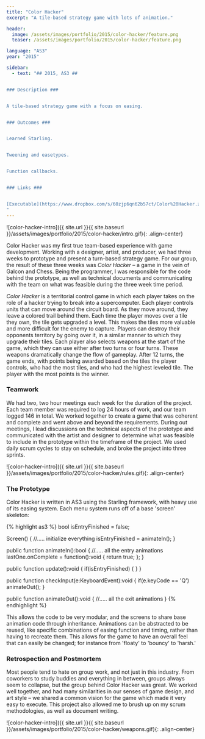 ```yaml
---
title: "Color Hacker"
excerpt: "A tile-based strategy game with lots of animation."

header:
  image: /assets/images/portfolio/2015/color-hacker/feature.png
  teaser: /assets/images/portfolio/2015/color-hacker/feature.png

language: "AS3"
year: "2015"

sidebar:
  - text: "## 2015, AS3 ##


### Description ###


A tile-based strategy game with a focus on easing.


### Outcomes ###


Learned Starling.


Tweening and easetypes.


Function callbacks.


### Links ###


[Executable](https://www.dropbox.com/s/60zjp6qn62b57ct/Color%20Hacker.zip?dl=0){: .btn}
"
---
```


![color-hacker-intro]({{ site.url }}{{ site.baseurl }}/assets/images/portfolio/2015/color-hacker/intro.gif){: .align-center}

Color Hacker was my first true team-based experience with game development. Working with a designer, artist, and producer, we had three weeks to prototype and present a turn-based strategy game. For our group, the result of these three weeks was _Color Hacker_ – a game in the vein of Galcon and Chess. Being the programmer, I was responsible for the code behind the prototype, as well as technical documents and communicating with the team on what was feasible during the three week time period.

_Color Hacker_ is a territorial control game in which each player takes on the role of a hacker trying to break into a supercomputer. Each player controls units that can move around the circuit board. As they move around, they leave a colored trail behind them. Each time the player moves over a tile they own, the tile gets upgraded a level. This makes the tiles more valuable and more difficult for the enemy to capture. Players can destroy their opponents territory by going over it, in a similar manner to which they upgrade their tiles. Each player also selects weapons at the start of the game, which they can use either after two turns or four turns. These weapons dramatically change the flow of gameplay. After 12 turns, the game ends, with points being awarded based on the tiles the player controls, who had the most tiles, and who had the highest leveled tile. The player with the most points is the winner.

### Teamwork

We had two, two hour meetings each week for the duration of the project. Each team member was required to log 24 hours of work, and our team logged 146 in total. We worked together to create a game that was coherent and complete and went above and beyond the requirements. During out meetings, I lead discussions on the technical aspects of the prototype and communicated with the artist and designer to determine what was feasible to include in the prototype within the timeframe of the project. We used daily scrum cycles to stay on schedule, and broke the project into three sprints.

![color-hacker-intro]({{ site.url }}{{ site.baseurl }}/assets/images/portfolio/2015/color-hacker/rules.gif){: .align-center}

### The Prototype
Color Hacker is written in AS3 using the Starling framework, with heavy use of its easing system. Each menu system runs off of a base 'screen' skeleton:

{% highlight as3 %}
bool isEntryFinished = false;

Screen()
{
    //..... initialize everything
    isEntryFinished = animateIn();
}

public function animateIn():bool
{
    //..... all the entry animations
    lastOne.onComplete = function():void { return true; };
}

public function update():void
{
    if(isEntryFinished) { }
}

public function checkInput(e:KeyboardEvent):void
{
    if(e.keyCode == 'Q') animateOut();
}

public function animateOut():void
{
    //..... all the exit animations
}
{% endhighlight %}

This allows the code to be very modular, and the screens to share base animation code through inheritance. Animations can be abstracted to be reused, like specific combinations of easing function and timing, rather than having to recreate them. This allows for the game to have an overall feel that can easily be changed; for instance from 'floaty' to 'bouncy' to 'harsh.'

### Retrospection and Postmortem

Most people tend to hate on group work, and not just in this industry. From coworkers to study buddies and everything in between, groups always seem to collapse, but the group behind Color Hacker was great. We worked well together, and had many similarities in our senses of game design, and art style – we shared a common vision for the game which made it very easy to execute. This project also allowed me to brush up on my scrum methodologies, as well as document writing.

![color-hacker-intro]({{ site.url }}{{ site.baseurl }}/assets/images/portfolio/2015/color-hacker/weapons.gif){: .align-center}
